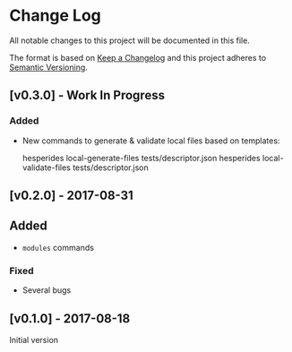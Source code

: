 # Change Log
All notable changes to this project will be documented in this file.

The format is based on [Keep a Changelog](http://keepachangelog.com/)
and this project adheres to [Semantic Versioning](http://semver.org/).


## [v0.3.0] - Work In Progress
### Added
- New commands to generate & validate local files based on templates:

    hesperides local-generate-files tests/descriptor.json
    hesperides local-validate-files tests/descriptor.json


## [v0.2.0] - 2017-08-31
## Added
- `modules` commands

### Fixed
- Several bugs


## [v0.1.0] - 2017-08-18
Initial version
